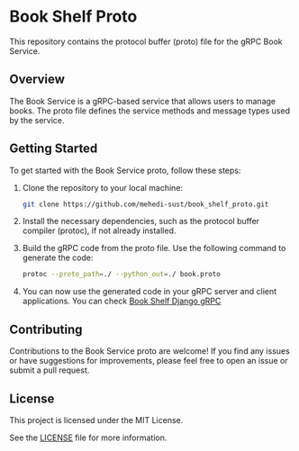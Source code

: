 # Book Shelf Proto

This repository contains the protocol buffer (proto) file for the gRPC Book Service.

## Overview

The Book Service is a gRPC-based service that allows users to manage books. The proto file defines the service methods and message types used by the service.

## Getting Started

To get started with the Book Service proto, follow these steps:

1. Clone the repository to your local machine:

   ```bash
   git clone https://github.com/mehedi-sust/book_shelf_proto.git
   ```

2. Install the necessary dependencies, such as the protocol buffer compiler (protoc), if not already installed.

3. Build the gRPC code from the proto file. Use the following command to generate the code:
   ```bash
   protoc --proto_path=./ --python_out=./ book.proto
   ```

4. You can now use the generated code in your gRPC server and client applications. You can check [Book Shelf Django gRPC](https://github.com/mehedi-sust/book_shelf_django_gRPC.git)

## Contributing

Contributions to the Book Service proto are welcome! If you find any issues or have suggestions for improvements, please feel free to open an issue or submit a pull request.

## License

This project is licensed under the MIT License. 

See the [LICENSE](LICENSE) file for more information.

